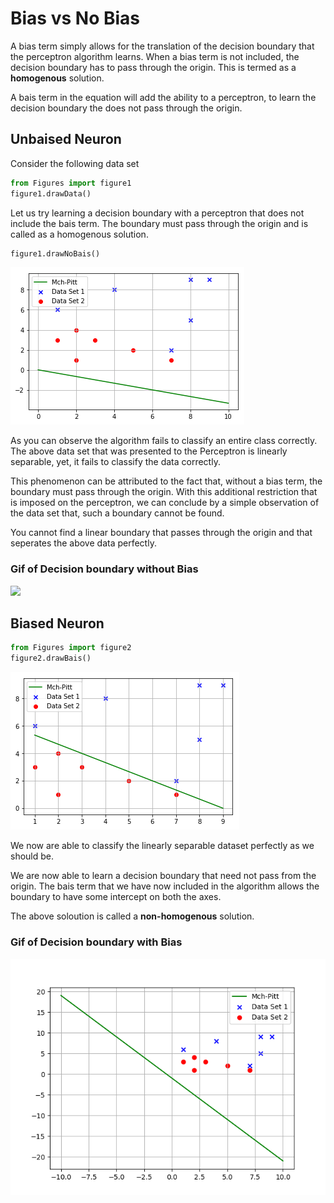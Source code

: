 
# Bias vs No Bias

A bias term simply allows for the translation of the decision boundary that the perceptron algorithm learns. When a bias term is not included, the decision boundary has to pass through the origin. This is termed as a **homogenous** solution.

A bais term in the equation will add the ability to a perceptron, to learn the decision boundary the does not pass through the origin.

## Unbaised Neuron

Consider the following data set



```python
from Figures import figure1
figure1.drawData()
```

Let us try learning a decision boundary with a perceptron that does not include the bais term. The boundary must pass through the origin and is called as a homogenous solution.


```python
figure1.drawNoBais()
```


![png](Bias-vs-No-Bias_files/Bias-vs-No-Bias_4_0.png)


As you can observe the algorithm fails to classify an entire class correctly. The above data set that was presented to the Perceptron is linearly separable, yet, it fails to classify the data correctly.

This phenomenon can be attributed to the fact that, without a bias term, the boundary must pass through the origin. With this additional restriction that is imposed on the perceptron, we can conclude by a simple observation of the data set that, such a boundary cannot be found.

You cannot find a linear boundary that passes through the origin and that seperates the above data perfectly.

### Gif of Decision boundary without Bias
<img src="./Gifs/WithoutBias.gif"/>

## Biased Neuron


```python
from Figures import figure2
figure2.drawBais()
```


![png](Bias-vs-No-Bias_files/Bias-vs-No-Bias_8_0.png)


We now are able to classify the linearly separable dataset perfectly as we should be.

We are now able to learn a decision boundary that need not pass from the origin. The bais term that we have now included in the algorithm allows the boundary to have some intercept on both the axes. 

The above soloution is called a **non-homogenous** solution.

### Gif of Decision boundary with Bias
<img src="./Gifs/WithBias.gif"/>
